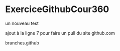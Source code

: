 # ExerciceGithubCour360
un nouveau test

ajout à la ligne 7 pour faire un pull du site github.com

branches.github
